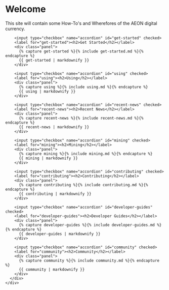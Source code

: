 <html>
<head>

<link rel="stylesheet" href="https://unpkg.com/flexboxgrid2@7.2.1/flexboxgrid2.css">
<link rel="stylesheet" href="https://use.fontawesome.com/releases/v5.5.0/css/all.css" integrity="sha384-B4dIYHKNBt8Bc12p+WXckhzcICo0wtJAoU8YZTY5qE0Id1GSseTk6S+L3BlXeVIU" crossorigin="anonymous">

<!--
<script src="https://cdnjs.cloudflare.com/ajax/libs/jquery/2.1.4/jquery.min.js" type="text/javascript"></script>
-->
</head>
<body>

<header>

</header>

<main>
  <div class="container">
    <div class="row center-xs">
      <div class="col-xs-12 col-lg-10 col-xl-8 text-left">
        <h1>Welcome</h1>
        <p>This site will contain some How-To's and Wherefores of the AEON digital currency.</p>

        <input type="checkbox" name="accordion" id="get-started" checked>
        <label for="get-started"><h2>Get Started</h2></label>
        <div class="panel">
          {% capture get-started %}{% include get-started.md %}{% endcapture %}
          {{ get-started | markdownify }}
        </div>

        <input type="checkbox" name="accordion" id="using" checked>
        <label for="using"><h2>Using</h2></label>
        <div class="panel">
          {% capture using %}{% include using.md %}{% endcapture %}
          {{ using | markdownify }}
        </div>

        <input type="checkbox" name="accordion" id="recent-news" checked>
        <label for="recent-news"><h2>Recent News</h2></label>
        <div class="panel">
          {% capture recent-news %}{% include recent-news.md %}{% endcapture %}
          {{ recent-news | markdownify }}
        </div>

        <input type="checkbox" name="accordion" id="mining" checked>
        <label for="mining"><h2>Mining</h2></label>
        <div class="panel">
          {% capture mining %}{% include mining.md %}{% endcapture %}
          {{ mining | markdownify }}
        </div>

        <input type="checkbox" name="accordion" id="contributing" checked>
        <label for="contributing"><h2>Contributing</h2></label>
        <div class="panel">
          {% capture contributing %}{% include contributing.md %}{% endcapture %}
          {{ contributing | markdownify }}
        </div>

        <input type="checkbox" name="accordion" id="developer-guides" checked>
        <label for="developer-guides"><h2>Developer Guides</h2></label>
        <div class="panel">
          {% capture developer-guides %}{% include developer-guides.md %}{% endcapture %}
          {{ developer-guides | markdownify }}
        </div>

        <input type="checkbox" name="accordion" id="community" checked>
        <label for="community"><h2>Community</h2></label>
        <div class="panel">
          {% capture community %}{% include community.md %}{% endcapture %}
          {{ community | markdownify }}
        </div>
      </div>
    </div>
  </div>
</main>

<footer>
</footer>

</body>
</html>
